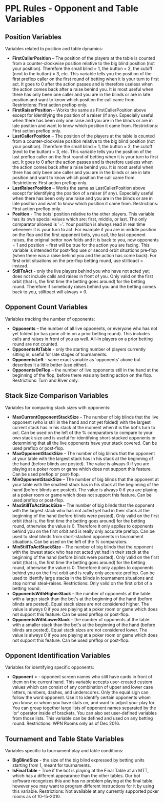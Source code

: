 # PPL Rules - Opponent and Table Variables

## Position Variables

Variables related to position and table dynamics:

-   **FirstCallerPosition** – The position of the players at the table is counted from a counter-clockwise position relative to the big blind position (not your position). Therefore the small blind = 1, the button = 2, the cutoff (next to the button) = 3, etc. This variable tells you the position of the first preflop caller on the first round of betting when it is your turn to first act. It goes to 0 after the action passes and is therefore useless when the action comes back after a raise behind you. It is most useful when there has only been one caller and you are in the blinds or are in late position and want to know which position the call came from. Restrictions: First action preflop only.
-   **FirstRaiserPosition** – Works the same as FirstCallerPosition above except for identifying the position of a raiser (if any). Especially useful when there has been only one raise and you are in the blinds or are in late position and want to know which position it came from. Restrictions: First action preflop only.
-   **LastCallerPosition** – The position of the players at the table is counted from a counter-clockwise position relative to the big blind position (not your position). Therefore the small blind = 1, the button = 2, the cutoff (next to the button) = 3, etc. This variable tells you the position of the last preflop caller on the first round of betting when it is your turn to first act. It goes to 0 after the action passes and is therefore useless when the action comes back after a raise behind you. It is most useful when there has only been one caller and you are in the blinds or are in late position and want to know which position the call came from. Restrictions: First action preflop only.
-   **LastRaiserPosition** – Works the same as LastCallerPosition above except for identifying the position of a raiser (if any). Especially useful when there has been only one raise and you are in the blinds or are in late position and want to know which position it came from. Restrictions: First action preflop only.
-   **Position** - The bots' position relative to the other players. This variable has its own special values which are: first, middle, or last. The only comparator allowed is '='. Your position is always read in real time whenever it is your turn to act. For example if you are in middle position on the flop and the first opponent bets, you call, the last opponent raises, the original bettor now folds and it is back to you, now opponents = 1 and position = first will be true for the action you are facing. This variable is intended for post-flop use or second orbit situations pre-flop (when there was a raise behind you and the action has come back). For first orbit situations on the pre-flop betting round, use stilltoact = instead.
-   **StillToAct** - only the live players behind you who have not acted yet; does not include calls and raises in front of you. Only valid on the first orbit (that is, the first time the betting goes around) for the betting round. Therefore if somebody raises behind you and the betting comes back to you, stilltoact will always = 0.

## Opponent Count Variables

Variables tracking the number of opponents:

-   **Opponents** – the number of all live opponents, or everyone who has not yet folded (or has gone all-in on a prior betting round). This includes calls and raises in front of you as well. All-in players on a prior betting round are not counted.
-   **OpponentsAtTable** - only the starting number of players currently sitting in, useful for late stages of tournaments.
-   **OpponentsLeft** - same exact variable as 'opponents' above but describes it a little better (use either).
-   **OpponentsOnFlop** – the number of live opponents still in the hand at the beginning of the flop, before there was any betting action on the flop. Restrictions: Turn and River only.

## Stack Size Comparison Variables

Variables for comparing stack sizes with opponents:

-   **MaxCurrentOpponentStackSize** – The number of big blinds that the live opponent (who is still in the hand and not yet folded) with the largest current stack has in his stack at the moment when it is the bot's turn to act. Can be used on the left of the % comparators to compare to your own stack size and is useful for identifying short-stacked opponents or determining that all the live opponents have your stack covered. Can be used preflop or post-flop.
-   **MaxOpponentStackSize** – The number of big blinds that the opponent at your table with the largest stack has in his stack at the beginning of the hand (before blinds are posted). The value is always 0 if you are playing at a poker room or game which does not support this feature. Can be used preflop or post-flop.
-   **MinOpponentStackSize** – The number of big blinds that the opponent at your table with the smallest stack has in his stack at the beginning of the hand (before blinds are posted). The value is always 0 if you are playing at a poker room or game which does not support this feature. Can be used preflop or post-flop.
-   **MaxStillToActStackSize** – The number of big blinds that the opponent with the largest stack who has not acted yet had in their stack at the beginning of the hand (before blinds were posted). Only valid on the first orbit (that is, the first time the betting goes around) for the betting round, otherwise the value is 0. Therefore it only applies to opponents behind you on the first orbit and is really only accurate preflop. Can be used to steal blinds from short-stacked opponents in tournament situations. Can be used on the left of the % comparators.
-   **MinStillToActStackSize** – The number of big blinds that the opponent with the lowest stack who has not acted yet had in their stack at the beginning of the hand (before blinds were posted). Only valid on the first orbit (that is, the first time the betting goes around) for the betting round, otherwise the value is 0. Therefore it only applies to opponents behind you on the first orbit and is really only accurate preflop. Can be used to identify large stacks in the blinds in tournament situations and stop normal steal-raises. Restrictions: Only valid on the first orbit of a betting round.
-   **OpponentsWithHigherStack** – the number of opponents at the table with a larger stack than the bot's at the beginning of the hand (before blinds are posted). Equal stack sizes are not considered higher. The value is always 0 if you are playing at a poker room or game which does not support this feature. Can be used preflop or post-flop.
-   **OpponentsWithLowerStack** – the number of opponents at the table with a smaller stack than the bot's at the beginning of the hand (before blinds are posted). Equal stack sizes are not considered lower. The value is always 0 if you are playing at a poker room or game which does not support this feature. Can be used preflop or post-flop.

## Opponent Identification Variables

Variables for identifying specific opponents:

-   **Opponent** = - opponent screen names who still have cards in front of them on the current hand. This variable accepts user-created custom values which can consist of any combination of upper and lower case letters, numbers, dashes, and underscores. Only the equal sign can follow the word opponent. Use it to identify certain opponents whom you know, or whom you have stats on, and want to adjust your play for. You can group together large lists of opponent names separated by the 'or' operator inside of brackets. You can also set user-defined variables from those lists. This variable can be defined and used on any betting round. Restrictions: WPN Rooms only as of Dec 2016.

## Tournament and Table State Variables

Variables specific to tournament play and table conditions:

-   **BigBlindSize** - the size of the big blind expressed by betting units starting from 1, meant for tournaments.
-   **IsFinalTable** - True if the bot is playing at the Final Table at an MTT, which has a different appearance than the other tables. Our bot software recognizes this and has no problem playing at the final table; however you may want to program different instructions for it by using this variable. Restrictions: Not available at any currently supported poker rooms as of 10-15-2010. 